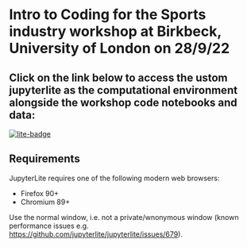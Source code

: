 # Intro to Coding for the Sports industry workshop at Birkbeck, University of London on 28/9/22
## Click on the link below to access the ustom jupyterlite as the computational environment alongside the workshop code notebooks and data:
[![lite-badge](https://jupyterlite.rtfd.io/en/latest/_static/badge.svg)](https://sportspython.github.io/birkbeck_sep22)

## Requirements

JupyterLite requires one of the following modern web browsers:

- Firefox 90+
- Chromium 89+

Use the normal window, i.e. not a private/wnonymous window (known performance issues e.g. https://github.com/jupyterlite/jupyterlite/issues/679).
